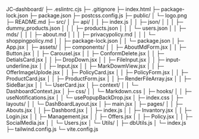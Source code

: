 JC-dashboard/
├─ .eslintrc.cjs
├─ .gitignore
├─ index.html
├─ package-lock.json
├─ package.json
├─ postcss.config.js
├─ public/
│  └─ logo.png
├─ README.md
├─ src/
│  ├─ api/
│  │  ├─ index.js
│  │  ├─ json/
│  │  │  ├─ dummy_products.json
│  │  │  ├─ products.json
│  │  │  └─ users.json
│  │  ├─ mds/
│  │  │  ├─ about.md
│  │  │  ├─ privacypolicy.md
│  │  │  └─ shoppingpolicy.md
│  │  ├─ package-lock.json
│  │  └─ package.json
│  ├─ App.jsx
│  ├─ assets/
│  ├─ components/
│  │  ├─ AboutMdForm.jsx
│  │  ├─ Button.jsx
│  │  ├─ Carousel.jsx
│  │  ├─ ConformDelete.jsx
│  │  ├─ DetialsCard.jsx
│  │  ├─ DropDown.jsx
│  │  ├─ FileInput.jsx
│  │  ├─ input-underline.jsx
│  │  ├─ Input.jsx
│  │  ├─ MarkDowmView.jsx
│  │  ├─ OfferImageUplode.jsx
│  │  ├─ PolicyCard.jsx
│  │  ├─ PolicyForm.jsx
│  │  ├─ ProductCard.jsx
│  │  ├─ ProductForm.jsx
│  │  ├─ RenderFileArray.jsx
│  │  ├─ SideBar.jsx
│  │  └─ UserCard.jsx
│  ├─ context/
│  │  └─ DashboardContext.jsx
│  ├─ css/
│  │  └─ Markdown.css
│  ├─ hooks/
│  │  ├─ useNotifications.jsx
│  │  └─ usePopupBackDrop.jsx
│  ├─ index.css
│  ├─ layouts/
│  │  └─ DashBoardLayout.jsx
│  ├─ main.jsx
│  ├─ pages/
│  │  ├─ Abouts.jsx
│  │  ├─ Dashbord.jsx
│  │  ├─ index.js
│  │  ├─ Invantory.jsx
│  │  ├─ Login.jsx
│  │  ├─ Management.jsx
│  │  ├─ Offers.jsx
│  │  ├─ Policy.jsx
│  │  ├─ SocialMedia.jsx
│  │  └─ Users.jsx
│  └─ Utils/
│     ├─ dbUtils.js
│     └─ index.js
├─ tailwind.config.js
└─ vite.config.js
